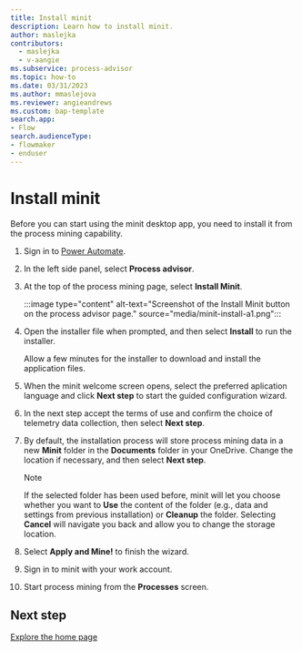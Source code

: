```yaml
---
title: Install minit
description: Learn how to install minit.
author: maslejka
contributors:
  - maslejka
  - v-aangie
ms.subservice: process-advisor
ms.topic: how-to
ms.date: 03/31/2023
ms.author: mmaslejova
ms.reviewer: angieandrews
ms.custom: bap-template
search.app:
- Flow
search.audienceType:
- flowmaker
- enduser
---
```


# Install minit

Before you can start using the minit desktop app, you need to install it from the process mining capability.

1. Sign in to [Power Automate](https://make.powerautomate.com).

1. In the left side panel, select **Process advisor**.

1. At the top of the process mining page, select **Install Minit**.

   :::image type="content" alt-text="Screenshot of the Install Minit button on the process advisor page." source="media/minit-install-a1.png":::

1. Open the installer file when prompted, and then select **Install** to run the installer.

   Allow a few minutes for the installer to download and install the application files.

1. When the minit welcome screen opens, select the preferred aplication language and click **Next step** to start the guided configuration wizard.

1. In the next step accept the terms of use and confirm the choice of telemetry data collection, then select **Next step**.

1. By default, the installation process will store process mining data in a new **Minit** folder in the **Documents** folder in your OneDrive. Change the location if necessary, and then select **Next step**.

   > [!NOTE]
   >
   > If the selected folder has been used before, minit will let you choose whether you want to **Use** the content of the folder (e.g., data and settings from previous installation) or **Cleanup** the folder. Selecting **Cancel** will navigate you back and allow you to change the storage location.

1. Select **Apply and Mine!** to finish the wizard.

1. Sign in to minit with your work account.

1. Start process mining from the **Processes** screen.

## Next step

[Explore the home page](process-hub.md)
